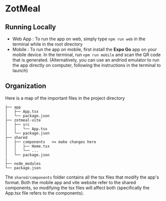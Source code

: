 # ZotMeal

## Running Locally

- Web App : To run the app on web, simply type `npm run web` in the terminal while in the root directory
- Mobile : To run the app on mobile, first install the **Expo Go** app on your mobile device. In the terminal, run `npm run mobile` and scan the QR code that is generated. (Alternatively, you can use an andriod emulator to run the app directly on computer, following the instructions in the terminal to launch)

## Organization

Here is a map of the important files in the project directory

```
├── app
│   ├── App.tsx
│   └── package.json
├── zotmeal-vite
│   ├── src
│   │   └── App.tsx
│   └── package.json
├── shared
│   ├── components   <= make changes here
│   │   ├── Home.tsx
│   │   └── ...
│   └── package.json
|
├── node_modules
└── package.json
```

The ```shared/components``` folder contains all the tsx files that modify the app's format. Both the mobile app and vite website refer to the shared components, so modifying the tsx files will affect both (specifically the App.tsx file refers to the components).
